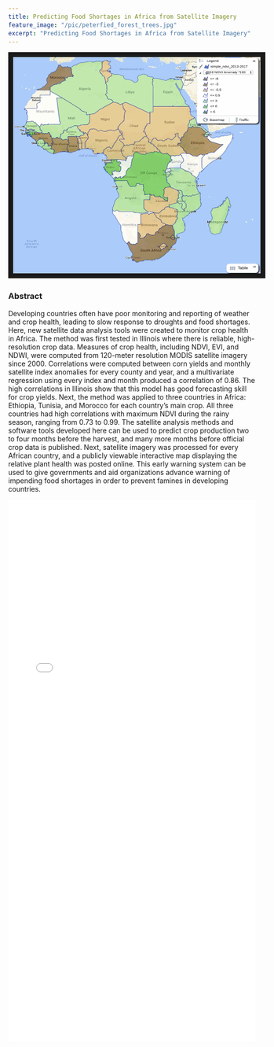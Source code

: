 ```yaml
---
title: Predicting Food Shortages in Africa from Satellite Imagery
feature_image: "/pic/peterfied_forest_trees.jpg"
excerpt: "Predicting Food Shortages in Africa from Satellite Imagery"
---
```


<a href="https://maps.esp.tl/maps/_Africa-NDVI-Anomalies/pages/map.jsp?geoMapId=458552&TENANT_ID=199953"
 target="_blank"><img src="/pic/AfricaNDVI2016.jpg" 
alt="Check out my interactive map" width="520" height="440" border="10" /></a>

### Abstract

Developing countries often have poor monitoring and reporting of weather and crop health, leading to slow response to droughts and food shortages. Here, new satellite data analysis tools were created to monitor crop health in Africa. The method was first tested in Illinois where there is reliable, high-resolution crop data. Measures of crop health, including NDVI, EVI, and NDWI, were computed from 120-meter resolution MODIS satellite imagery since 2000. Correlations were computed between corn yields and monthly satellite index anomalies for every county and year, and a multivariate regression using every index and month produced a correlation of 0.86. The high correlations in Illinois show that this model has good forecasting skill for crop yields. Next, the method was applied to three countries in Africa: Ethiopia, Tunisia, and Morocco for each country’s main crop. All three countries had high correlations with maximum NDVI during the rainy season, ranging from 0.73 to 0.99. The satellite analysis methods and software tools developed here can be used to predict crop production two to four months before the harvest, and many more months before official crop data is published. Next, satellite imagery was processed for every African country, and a publicly viewable interactive map displaying the relative plant health was posted online. This early warning system can be used to give governments and aid organizations advance warning of impending food shortages in order to prevent famines in developing countries.

<object data="/pdf/LillianPetersen2018Africa.pdf" tyse="application/pdf" width="100%" height="1100">
<iframe src="/pdf/LillianPetersen2018Africa.pdf" width="100%" height="1100" style="border: none;">
This browser does not support PDFs. Please download the PDF to view it: <a href="/pdf/africa.pdf">Download PDF</a>
</iframe>
</object>

